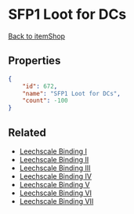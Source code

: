 # SFP1 Loot for DCs

<no description available>

[Back to itemShop](../item-shops.md)

## Properties

```json
{
    "id": 672,
    "name": "SFP1 Loot for DCs",
    "count": -100
}
```

## Related

- [Leechscale Binding I](../items/19739-leechscale-binding-i.md)
- [Leechscale Binding II](../items/19740-leechscale-binding-ii.md)
- [Leechscale Binding III](../items/19741-leechscale-binding-iii.md)
- [Leechscale Binding IV](../items/19742-leechscale-binding-iv.md)
- [Leechscale Binding V](../items/19743-leechscale-binding-v.md)
- [Leechscale Binding VI](../items/19744-leechscale-binding-vi.md)
- [Leechscale Binding VII](../items/19745-leechscale-binding-vii.md)

